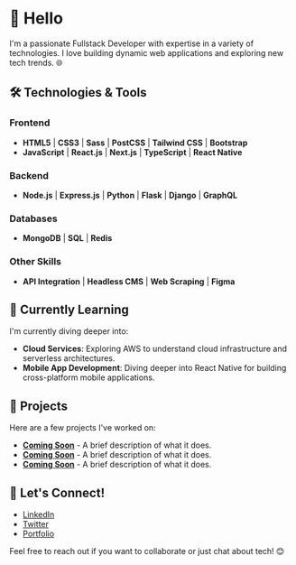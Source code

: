 # 👋 Hello

I'm a passionate Fullstack Developer with expertise in a variety of technologies. I love building dynamic web applications and exploring new tech trends. 🌐

## 🛠️ Technologies & Tools

### Frontend
- **HTML5** | **CSS3** | **Sass** | **PostCSS** | **Tailwind CSS** | **Bootstrap**
- **JavaScript** | **React.js** | **Next.js** | **TypeScript** | **React Native**

### Backend
- **Node.js** | **Express.js** | **Python** | **Flask** | **Django** | **GraphQL**

### Databases
- **MongoDB** | **SQL** | **Redis**

### Other Skills
- **API Integration** | **Headless CMS** | **Web Scraping** | **Figma**

## 🌱 Currently Learning

I'm currently diving deeper into:
- **Cloud Services**: Exploring AWS to understand cloud infrastructure and serverless architectures.
- **Mobile App Development**: Diving deeper into React Native for building cross-platform mobile applications.

## 💼 Projects

Here are a few projects I've worked on:
- [**Coming Soon**](https://github.com/ashofdead) - A brief description of what it does.
- [**Coming Soon**](https://github.com/ashofdead) - A brief description of what it does.
- [**Coming Soon**](https://github.com/ashofdead) - A brief description of what it does.

## 🤝 Let's Connect!

- [LinkedIn](https://github.com/ashofdead)
- [Twitter](https://github.com/ashofdead)
- [Portfolio](https://github.com/ashofdead)

Feel free to reach out if you want to collaborate or just chat about tech! 😊
